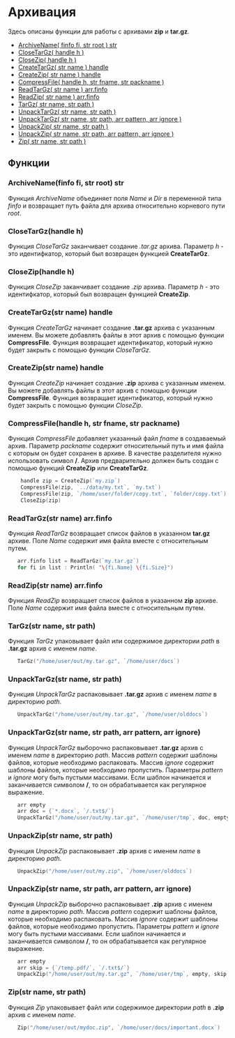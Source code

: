 # Архивация

Здесь описаны функции для работы с архивами **zip** и **tar.gz**.

* [ArchiveName\( finfo fi, str root \) str](archive.md#archivename-finfo-fi-str-root-str)
* [CloseTarGz\( handle h \)](archive.md#closetargz-handle-h)
* [CloseZip\( handle h \)](archive.md#closezip-handle-h)
* [CreateTarGz\( str name \) handle](archive.md#createtargz-str-name-handle)
* [CreateZip\( str name \) handle](archive.md#createzip-str-name-handle)
* [CompressFile\( handle h, str fname, str packname \)](archive.md#compressfile-handle-h-str-fname-str-packname)
* [ReadTarGz\( str name \) arr.finfo](archive.md#readtargz-str-name-arr-finfo)
* [ReadZip\( str name \) arr.finfo](archive.md#readzip-str-name-arr-finfo)
* [TarGz\( str name, str path \)](archive.md#targz-str-name-str-path)
* [UnpackTarGz\( str name, str path \)](archive.md#unpacktargz-str-name-str-path)
* [UnpackTarGz\( str name, str path, arr pattern, arr ignore \)](archive.md#unpacktargz-str-name-str-path-arr-pattern-arr-ignore)
* [UnpackZip\( str name, str path \)](archive.md#unpackzip-str-name-str-path)
* [UnpackZip\( str name, str path, arr pattern, arr ignore \)](archive.md#unpackzip-str-name-str-path-arr-pattern-arr-ignore)
* [Zip\( str name, str path \)](archive.md#zip-str-name-str-path)

## Функции

### ArchiveName\(finfo fi, str root\) str

Функция _ArchiveName_ объединяет поля *Name* и *Dir* в переменной типа *finfo* и возвращает путь файла для архива  относительно корневого пути *root*.

### CloseTarGz\(handle h\)

Функция _CloseTarGz_ заканчивает создание *.tar.gz* архива. Параметр _h_ - это идентифкатор, который был возвращен функцией **CreateTarGz**.

### CloseZip\(handle h\)

Функция _CloseZip_ заканчивает создание *.zip* архива. Параметр _h_ - это идентифкатор, который был возвращен функцией **CreateZip**.

### CreateTarGz\(str name\) handle

Функция _CreateTarGz_ начинает создание **.tar.gz** архива с указанным именем. Вы можете добавлять файлы в этот архив с помощью функции **CompressFile**. Функция возвращает идентификатор, который нужно будет закрыть с помощью функции _CloseTarGz_.

### CreateZip\(str name\) handle

Функция _CreateZip_ начинает создание **.zip** архива с указанным именем. Вы можете добавлять файлы в этот архив с помощью функции **CompressFile**. Функция возвращает идентификатор, который нужно будет закрыть с помощью функции _CloseZip_.

### CompressFile\(handle h, str fname, str packname\)

Функция _CompressFile_ добавляет указанный файл _fname_ в создаваемый архив. Параметр _packname_ содержит относительный путь и имя файла с которым он будет сохранен в архиве. В качестве разделителя нужно использовать символ **/**. Архив предварительно должен быть создан с помощью функций **CreateZip** или **CreateTarGz**.

``` go
    handle zip = CreateZip(`my.zip`)
    CompressFile(zip, `../data/my.txt`, `my.txt`)
    CompressFile(zip, `/home/user/folder/copy.txt`, `folder/copy.txt`)
    CloseZip(zip)
```

### ReadTarGz\(str name\) arr.finfo

Функция _ReadTarGz_ возвращает список файлов в указанном **tar.gz** архиве. Поле *Name* содержит имя файла вместе с относительным путем.

``` go
   arr.finfo list = ReadTarGz(`my.tar.gz`)
   for fi in list : Println( "\{fi.Name} \{fi.Size}")
```

### ReadZip\(str name\) arr.finfo

Функция _ReadZip_ возвращает список файлов в указанном **zip** архиве. Поле *Name* содержит имя файла вместе с относительным путем.

### TarGz\(str name, str path\)

Функция _TarGz_ упаковывает файл или содержимое директории _path_ в **.tar.gz** архив с именем _name_.

``` go
   TarGz("/home/user/out/my.tar.gz", `/home/user/docs`)
```

### UnpackTarGz\(str name, str path\)

Функция _UnpackTarGz_ распаковывает **.tar.gz** архив с именем _name_ в директорию _path_.

``` go
   UnpackTarGz("/home/user/out/my.tar.gz", `/home/user/olddocs`)
```

### UnpackTarGz\(str name, str path, arr pattern, arr ignore\)

Функция _UnpackTarGz_ выборочно распаковывает **.tar.gz** архив с именем _name_ в директорию _path_. Массив _pattern_ содержит шаблоны файлов, которые необходимо распаковать. Массив _ignore_ содержит шаблоны файлов, которые необходимо пропустить. Параметры _pattern_ и _ignore_ могу быть пустыми массивами. Если шаблон начинается и заканчивается символом **/**, то он обрабатывается как регулярное выражение.

``` go
   arr empty
   arr doc = {`*.docx`, `/.txt$/`}
   UnpackTarGz("/home/user/out/my.tar.gz", `/home/user/tmp`, doc, empty )
```

### UnpackZip\(str name, str path\)

Функция _UnpackZip_ распаковывает **.zip** архив с именем _name_ в директорию _path_.

``` go
   UnpackZip("/home/user/out/my.zip", `/home/user/olddocs`)
```

### UnpackZip\(str name, str path, arr pattern, arr ignore\)

Функция _UnpackZip_ выборочно распаковывает **.zip** архив с именем _name_ в директорию _path_. Массив _pattern_ содержит шаблоны файлов, которые необходимо распаковать. Массив _ignore_ содержит шаблоны файлов, которые необходимо пропустить. Параметры _pattern_ и _ignore_ могу быть пустыми массивами. Если шаблон начинается и заканчивается символом **/**, то он обрабатывается как регулярное выражение.

``` go
   arr empty
   arr skip = {`/temp.pdf/`, `/.txt$/`}
   UnpackZip("/home/user/out/my.tar.gz", `/home/user/tmp`, empty, skip )
```

### Zip\(str name, str path\)

Функция _Zip_ упаковывает файл или содержимое директории _path_ в **.zip** архив с именем _name_.

``` go
   Zip("/home/user/out/mydoc.zip", `/home/user/docs/important.docx`)
```
